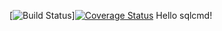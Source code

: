 [![Build Status](https://travis-ci.org/kortov/sqlcmd.svg?branch=master)][![Coverage Status](https://coveralls.io/repos/github/kortov/sqlcmd/badge.svg?branch=master)](https://coveralls.io/github/kortov/sqlcmd?branch=master)
Hello sqlcmd!
